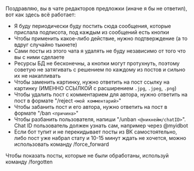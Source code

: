Поздравляю, вы в чате редакторов предложки (иначе я бы не ответил), вот как здесь всё работает:

- Я буду периодически буду постить сюда сообщения, которые прислала подписота, под каждым из сообщений есть кнопки
- Чтобы применить какое-либо действие, нужно подтверждение (а то вдруг случайно тыкнете)
- Сами посты из этого чата я удалять не буду независимо от того что вы с ними сделаете
- Ресурсы БД не бесконечны, а кнопки могут протухнуть, поэтому советую не затягивать с решением по каждому из постов и сильно их не накапливать
- Чтобы заменить картинку, нужно ответить на пост ссылку на картинку (ИМЕННО ССЫЛКОЙ с расширением `.jpg`, `.jpeg`, `.png`)
- Чтобы удалить пост с комментарием для автора, нужно ответить на пост в формате "/reject `<мой комментарий>`"  
- Чтобы забанить пост и его автора, нужно ответить на пост в формате "/ban `<причина>`"  
- Чтобы разбанить пользователя, напиши "/unban `<@никнейм/chatID>`". Chat ID пользователь должен узнать сам, например через @myidbot
- Если бот тупит и не перекидывает посты из ВК самостоятельно, либо пост уже набрал стату и 10-15 минут ждать не хочется, можно использовать команду /force\_forward 

Чтобы показать посты, которые не были обработаны, используй команду /forgotten
